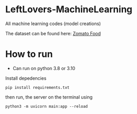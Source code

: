 # LeftLovers-MachineLearning
All machine learning codes (model creations)

The dataset can be found here: [Zomato Food](https://www.kaggle.com/datasets/ahmedshahriarsakib/uber-eats-usa-restaurants-menus)


# How to run

- Can run on python 3.8 or 3.10

Install depedencies

```
pip install requirements.txt
```

then run, the server on the terminal using
```
python3 -m uvicorn main:app --reload
```
